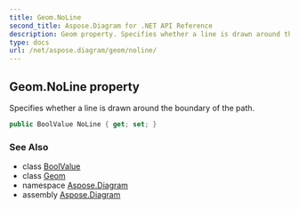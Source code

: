 ```yaml
---
title: Geom.NoLine
second_title: Aspose.Diagram for .NET API Reference
description: Geom property. Specifies whether a line is drawn around the boundary of the path
type: docs
url: /net/aspose.diagram/geom/noline/
---
```

## Geom.NoLine property

Specifies whether a line is drawn around the boundary of the path.

```csharp
public BoolValue NoLine { get; set; }
```

### See Also

* class [BoolValue](../../boolvalue/)
* class [Geom](../)
* namespace [Aspose.Diagram](../../geom/)
* assembly [Aspose.Diagram](../../../)


